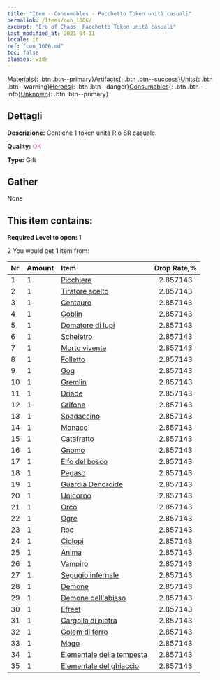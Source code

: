 ```yaml
---
title: "Item - Consumables - Pacchetto Token unità casuali"
permalink: /Items/con_1606/
excerpt: "Era of Chaos  Pacchetto Token unità casuali"
last_modified_at: 2021-04-11
locale: it
ref: "con_1606.md"
toc: false
classes: wide
---
```

 [Materials](/it/Items/){: .btn .btn--primary}[Artifacts](/it/Items/Artifacts/){: .btn .btn--success}[Units](/it/Items/Units/){: .btn .btn--warning}[Heroes](/it/Items/Heroes/){: .btn .btn--danger}[Consumables](/it/Items/Consumables/){: .btn .btn--info}[Unknown](/it/Items/Unknown/){: .btn .btn--primary}

## Dettagli
 **Descrizione:** Contiene 1 token unità R o SR casuale.

 **Quality:** <span style="color: #DA70D6">OK</span>

 **Type:** Gift

## Gather

  None

## This item contains:

 **Required Level to open:** 1

 2 You would get **1** item  from:

  | Nr | Amount |     Item    | Drop Rate,% |
  |:---|:-------|:------------|:---------:|
  | 1 | 1 | [Picchiere](/it/Items/unt_190/) | 2.857143 | 
  | 2 | 1 | [Tiratore scelto](/it/Items/unt_191/) | 2.857143 | 
  | 3 | 1 | [Centauro](/it/Items/unt_199/) | 2.857143 | 
  | 4 | 1 | [Goblin](/it/Items/unt_217/) | 2.857143 | 
  | 5 | 1 | [Domatore di lupi](/it/Items/unt_218/) | 2.857143 | 
  | 6 | 1 | [Scheletro](/it/Items/unt_208/) | 2.857143 | 
  | 7 | 1 | [Morto vivente](/it/Items/unt_209/) | 2.857143 | 
  | 8 | 1 | [Folletto](/it/Items/unt_226/) | 2.857143 | 
  | 9 | 1 | [Gog](/it/Items/unt_227/) | 2.857143 | 
  | 10 | 1 | [Gremlin](/it/Items/unt_235/) | 2.857143 | 
  | 11 | 1 | [Driade](/it/Items/unt_262/) | 2.857143 | 
  | 12 | 1 | [Grifone](/it/Items/unt_192/) | 2.857143 | 
  | 13 | 1 | [Spadaccino](/it/Items/unt_193/) | 2.857143 | 
  | 14 | 1 | [Monaco](/it/Items/unt_194/) | 2.857143 | 
  | 15 | 1 | [Catafratto](/it/Items/unt_195/) | 2.857143 | 
  | 16 | 1 | [Gnomo](/it/Items/unt_200/) | 2.857143 | 
  | 17 | 1 | [Elfo del bosco](/it/Items/unt_201/) | 2.857143 | 
  | 18 | 1 | [Pegaso](/it/Items/unt_202/) | 2.857143 | 
  | 19 | 1 | [Guardia Dendroide](/it/Items/unt_203/) | 2.857143 | 
  | 20 | 1 | [Unicorno](/it/Items/unt_204/) | 2.857143 | 
  | 21 | 1 | [Orco](/it/Items/unt_219/) | 2.857143 | 
  | 22 | 1 | [Ogre](/it/Items/unt_220/) | 2.857143 | 
  | 23 | 1 | [Roc](/it/Items/unt_221/) | 2.857143 | 
  | 24 | 1 | [Ciclopi](/it/Items/unt_222/) | 2.857143 | 
  | 25 | 1 | [Anima](/it/Items/unt_210/) | 2.857143 | 
  | 26 | 1 | [Vampiro](/it/Items/unt_211/) | 2.857143 | 
  | 27 | 1 | [Segugio infernale](/it/Items/unt_228/) | 2.857143 | 
  | 28 | 1 | [Demone](/it/Items/unt_229/) | 2.857143 | 
  | 29 | 1 | [Demone dell'abisso](/it/Items/unt_230/) | 2.857143 | 
  | 30 | 1 | [Efreet](/it/Items/unt_231/) | 2.857143 | 
  | 31 | 1 | [Gargolla di pietra](/it/Items/unt_236/) | 2.857143 | 
  | 32 | 1 | [Golem di ferro](/it/Items/unt_237/) | 2.857143 | 
  | 33 | 1 | [Mago](/it/Items/unt_238/) | 2.857143 | 
  | 34 | 1 | [Elementale della tempesta](/it/Items/unt_263/) | 2.857143 | 
  | 35 | 1 | [Elementale del ghiaccio](/it/Items/unt_264/) | 2.857143 | 
